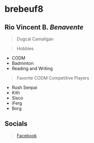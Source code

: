 # brebeuf8
## Rio Vincent B. *Benavente*

> Dugcal Camaligan

> Hobbies
- CODM
- Badminton
- Reading and Writing

> Favorite CODM Competitive Players
- Rush Senpai
- Kith
- Sisco
- iFerg
- Borg

## Socials
> [Facebook](https://www.facebook.com)

